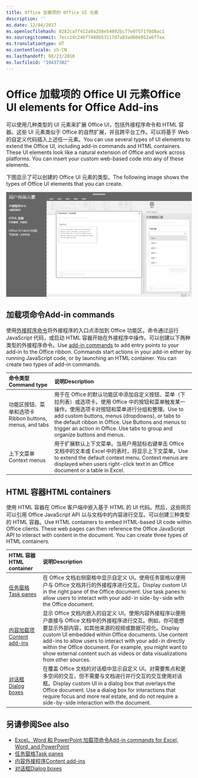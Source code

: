 ```yaml
---
title: Office 加载项的 Office UI 元素
description: ''
ms.date: 12/04/2017
ms.openlocfilehash: 8282caff412a9a258e54092bc77e07571f0d8ac1
ms.sourcegitcommit: 7ecc1dc24bf7488b53117d7a83ad60e952a6f7aa
ms.translationtype: HT
ms.contentlocale: zh-CN
ms.lasthandoff: 08/23/2018
ms.locfileid: "19437302"
---
```

# <a name="office-ui-elements-for-office-add-ins"></a><span data-ttu-id="a7167-102">Office 加载项的 Office UI 元素</span><span class="sxs-lookup"><span data-stu-id="a7167-102">Office UI elements for Office Add-ins</span></span>

<span data-ttu-id="a7167-p101">可以使用几种类型的 UI 元素来扩展 Office UI，包括外接程序命令和 HTML 容器。这些 UI 元素类似于 Office 的自然扩展，并且跨平台工作。可以将基于 Web 的自定义代码插入上述任一元素。</span><span class="sxs-lookup"><span data-stu-id="a7167-p101">You can use several types of UI elements to extend the Office UI, including add-in commands and HTML containers. These UI elements look like a natural extension of Office and work across platforms. You can insert your custom web-based code into any of these elements.</span></span>

<span data-ttu-id="a7167-106">下图显示了可以创建的 Office UI 元素的类型。</span><span class="sxs-lookup"><span data-stu-id="a7167-106">The following image shows the types of Office UI elements that you can create.</span></span>

![在 Office 文档的功能区、任务窗格和对话框上显示外接程序命令的图像](../images/overview-with-app-interface-elements.png)

## <a name="add-in-commands"></a><span data-ttu-id="a7167-108">加载项命令</span><span class="sxs-lookup"><span data-stu-id="a7167-108">Add-in commands</span></span>

<span data-ttu-id="a7167-p102">使用[外接程序命令](add-in-commands.md)将外接程序的入口点添加到 Office 功能区。命令通过运行 JavaScript 代码，或启动 HTML 容器开始在外接程序中操作。可以创建以下两种类型的外接程序命令。</span><span class="sxs-lookup"><span data-stu-id="a7167-p102">Use [add-in commands](add-in-commands.md) to add entry points to your add-in to the Office ribbon. Commands start actions in your add-in either by running JavaScript code, or by launching an HTML container. You can create two types of add-in commands.</span></span>

|<span data-ttu-id="a7167-112">**命令类型**</span><span class="sxs-lookup"><span data-stu-id="a7167-112">**Command type**</span></span>|<span data-ttu-id="a7167-113">**说明**</span><span class="sxs-lookup"><span data-stu-id="a7167-113">**Description**</span></span>|
|:---------------|:--------------|
|<span data-ttu-id="a7167-114">功能区按钮、菜单和选项卡</span><span class="sxs-lookup"><span data-stu-id="a7167-114">Ribbon buttons, menus, and tabs</span></span>|<span data-ttu-id="a7167-p103">用于在 Office 的默认功能区中添加自定义按钮、菜单（下拉列表）或选项卡。使用 Office 中的按钮和菜单触发某一操作。使用选项卡对按钮和菜单进行分组和整理。</span><span class="sxs-lookup"><span data-stu-id="a7167-p103">Use to add custom buttons, menus (dropdowns), or tabs to the default ribbon in Office. Use Buttons and menus to trigger an action in Office. Use tabs to group and organize buttons and menus.</span></span>|
|<span data-ttu-id="a7167-118">上下文菜单</span><span class="sxs-lookup"><span data-stu-id="a7167-118">Context menus</span></span>| <span data-ttu-id="a7167-p104">用于扩展默认上下文菜单。当用户用鼠标右键单击 Office 文档中的文本或 Excel 中的表时，将显示上下文菜单。</span><span class="sxs-lookup"><span data-stu-id="a7167-p104">Use to extend the default context menu. Context menus are displayed when users right-click text in an Office document or a table in Excel.</span></span>| 

## <a name="html-containers"></a><span data-ttu-id="a7167-121">HTML 容器</span><span class="sxs-lookup"><span data-stu-id="a7167-121">HTML containers</span></span>

<span data-ttu-id="a7167-p105">使用 HTML 容器在 Office 客户端中嵌入基于 HTML 的 UI 代码。然后，这些网页可以引用 Office JavaScript API 以与文档中的内容进行交互。可以创建三种类型的 HTML 容器。</span><span class="sxs-lookup"><span data-stu-id="a7167-p105">Use HTML containers to embed HTML-based UI code within Office clients. These web pages can then reference the Office JavaScript API to interact with content in the document. You can create three types of HTML containers.</span></span>

|<span data-ttu-id="a7167-125">**HTML 容器**</span><span class="sxs-lookup"><span data-stu-id="a7167-125">**HTML container**</span></span>|<span data-ttu-id="a7167-126">**说明**</span><span class="sxs-lookup"><span data-stu-id="a7167-126">**Description**</span></span>|
|:-----------------|:--------------|
|[<span data-ttu-id="a7167-127">任务窗格</span><span class="sxs-lookup"><span data-stu-id="a7167-127">Task panes</span></span>](task-pane-add-ins.md)|<span data-ttu-id="a7167-p106">在 Office 文档右侧窗格中显示自定义 UI。使用任务窗格以便用户与 Office 文档并行的外接程序进行交互。</span><span class="sxs-lookup"><span data-stu-id="a7167-p106">Display custom UI in the right pane of the Office document. Use task panes to allow users to interact with your add-in side-by-side with the Office document.</span></span>|
|[<span data-ttu-id="a7167-130">内容加载项</span><span class="sxs-lookup"><span data-stu-id="a7167-130">Content add-ins</span></span>](content-add-ins.md)|<span data-ttu-id="a7167-p107">显示 Office 文档内嵌入的自定义 UI。使用内容外接程序以便用户直接与 Office 文档中的外接程序进行交互。例如，你可能想要显示外部内容，如其他来源的视频或数据可视化。</span><span class="sxs-lookup"><span data-stu-id="a7167-p107">Display custom UI embedded within Office documents. Use content add-ins to allow users to interact with your add-in directly within the Office document. For example, you might want to show external content such as videos or data visualizations from other sources.</span></span> |
|[<span data-ttu-id="a7167-134">对话框</span><span class="sxs-lookup"><span data-stu-id="a7167-134">Dialog boxes</span></span>](dialog-boxes.md)|<span data-ttu-id="a7167-p108">在覆盖 Office 文档的对话框中显示自定义 UI。对需要焦点和更多空间的交互，但不需要与文档进行并行交互的交互使用对话框。</span><span class="sxs-lookup"><span data-stu-id="a7167-p108">Display custom UI in a dialog box that overlays the Office document. Use a dialog box for interactions that require focus and more real estate, and do not require a side-by-side interaction with the document.</span></span>|

## <a name="see-also"></a><span data-ttu-id="a7167-137">另请参阅</span><span class="sxs-lookup"><span data-stu-id="a7167-137">See also</span></span>

- [<span data-ttu-id="a7167-138">Excel、Word 和 PowerPoint 加载项命令</span><span class="sxs-lookup"><span data-stu-id="a7167-138">Add-in commands for Excel, Word, and PowerPoint</span></span>](add-in-commands.md)
- [<span data-ttu-id="a7167-139">任务窗格</span><span class="sxs-lookup"><span data-stu-id="a7167-139">Task panes</span></span>](task-pane-add-ins.md)
- [<span data-ttu-id="a7167-140">内容外接程序</span><span class="sxs-lookup"><span data-stu-id="a7167-140">Content add-ins</span></span>](content-add-ins.md)
- [<span data-ttu-id="a7167-141">对话框</span><span class="sxs-lookup"><span data-stu-id="a7167-141">Dialog boxes</span></span>](dialog-boxes.md)